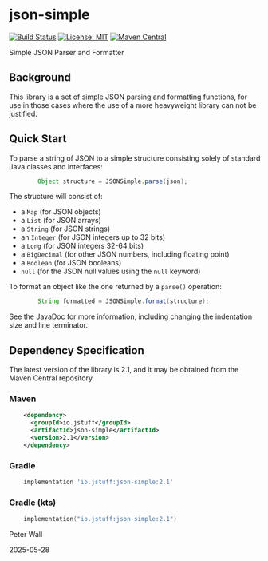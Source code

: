 # json-simple

[![Build Status](https://github.com/pwall567/json-simple/actions/workflows/build.yml/badge.svg)](https://github.com/pwall567/json-simple/actions/workflows/build.yml)
[![License: MIT](https://img.shields.io/badge/License-MIT-yellow.svg)](https://opensource.org/licenses/MIT)
[![Maven Central](https://img.shields.io/maven-central/v/io.jstuff/json-simple?label=Maven%20Central)](https://central.sonatype.com/artifact/io.jstuff/json-simple)

Simple JSON Parser and Formatter

## Background

This library is a set of simple JSON parsing and formatting functions, for use in those cases where the use of a more
heavyweight library can not be justified.

## Quick Start

To parse a string of JSON to a simple structure consisting solely of standard Java classes and interfaces:
```java
        Object structure = JSONSimple.parse(json);
```
The structure will consist of:
- a `Map` (for JSON objects)
- a `List` (for JSON arrays)
- a `String` (for JSON strings)
- an `Integer` (for JSON integers up to 32 bits)
- a `Long` (for JSON integers 32-64 bits)
- a `BigDecimal` (for other JSON numbers, including floating point)
- a `Boolean` (for JSON booleans)
- `null` (for the JSON null values using the `null` keyword)

To format an object like the one returned by a `parse()` operation:
```java
        String formatted = JSONSimple.format(structure);
```

See the JavaDoc for more information, including changing the indentation size and line terminator.

## Dependency Specification

The latest version of the library is 2.1, and it may be obtained from the Maven Central repository.

### Maven
```xml
    <dependency>
      <groupId>io.jstuff</groupId>
      <artifactId>json-simple</artifactId>
      <version>2.1</version>
    </dependency>
```
### Gradle
```groovy
    implementation 'io.jstuff:json-simple:2.1'
```
### Gradle (kts)
```kotlin
    implementation("io.jstuff:json-simple:2.1")
```

Peter Wall

2025-05-28
